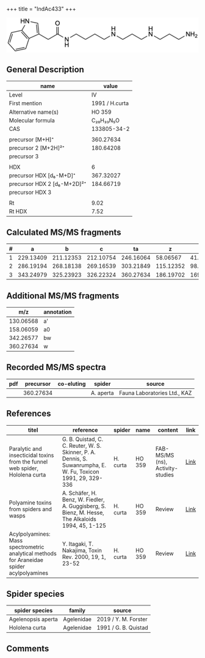 +++
title = "IndAc433"
+++

![](/img/IndAc433.png)

## General Description

| name                        | value          |
|-----------------------------|----------------|
| Level                       | IV             |
| First mention               | 1991 / H.curta |
| Alternative name(s)         | HO 359         |
| Molecular formula           | C₂₀H₃₃N₅O      |
| CAS                         | 133805-34-2    |
|                             |                |
| precursor   [M+H]⁺          | 360.27634      |
| precursor 2 [M+2H]²⁺        | 180.64208      |
| precursor 3                 |                |
|                             |                |
| HDX                         | 6              |
| precursor HDX   [d₆-M+D]⁺   | 367.32027      |
| precursor HDX 2 [d₆-M+2D]²⁺ | 184.66719      |
| precursor HDX 3             |                |
|                             |                |
| Rt                          | 9.02           |
| Rt HDX                      | 7.52           |

## Calculated MS/MS fragments

| # | a         | b         | c         | ta        | z         | y         | tz        |
|---|-----------|-----------|-----------|-----------|-----------|-----------|-----------|
| 1 | 229.13409 | 211.12353 | 212.10754 | 246.16064 | 58.06567  | 41.03912  | 75.09222  |
| 2 | 286.19194 | 268.18138 | 269.16539 | 303.21849 | 115.12352 | 98.09697  | 132.15007 |
| 3 | 343.24979 | 325.23923 | 326.22324 | 360.27634 | 186.19702 | 169.17047 | 203.22357 |

## Additional MS/MS fragments

| m/z       | annotation |
|-----------|------------|
| 130.06568 | a'         |
| 158.06059 | a0         |
| 342.26577 | bw         |
| 360.27634 | w          |

## Recorded MS/MS spectra

| pdf | precursor | co-eluting | spider    | source                              |
|-----|-----------|------------|-----------|-------------------------------------|
|     | 360.27634 |            | A. aperta | Fauna Laboratories Ltd., KAZ |

## References

| titel  | reference | spider | name | content | link |
|--------|-----------|--------|------|---------|------|
| Paralytic and insecticidal toxins from the funnel web spider, Hololena curta | G. B. Quistad, C. C. Reuter, W. S. Skinner, P. A. Dennis, S. Suwanrumpha, E. W. Fu, Toxicon 1991, 29, 329-336 | H. curta | HO 359 | FAB-MS/MS (ns), Activity-studies | [Link](https://doi.org/10.1016/0041-0101(91)90286-Z)    |
| Polyamine toxins from spiders and wasps  | A. Schäfer, H. Benz, W. Fiedler, A. Guggisberg, S. Bienz, M. Hesse, The Alkaloids 1994, 45, 1-125 | H. curta | HO 359 | Review | [Link](https://doi.org/10.1016/S0099-9598(08)60276-X) |
| Acylpolyamines: Mass spectrometric analytical methods for Araneidae spider acylpolyamines  | Y. Itagaki, T. Nakajima, Toxin Rev. 2000, 19, 1, 23-52 | H. curta | HO 359 | Review | [Link](https://doi.org/10.1081/TXR-100100314) |

## Spider species

| spider species     | family     | source               |
|--------------------|------------|----------------------|
| Agelenopsis aperta | Agelenidae | 2019 / Y. M. Forster |
| Hololena curta     | Agelenidae | 1991 / G. B. Quistad |

## Comments